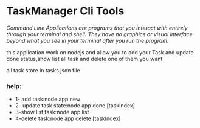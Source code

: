 # TaskManager Cli Tools

_Command Line Applications are programs that you interact with entirely through your terminal and shell. They have no graphics or visual interface beyond what you see in your terminal after you run the program._

this application work on nodejs and allow you to add your Task and update done status,show list all task and delete one of them you want

all task store in tasks.json file 

### help:
* 1- add task:node app new
* 2- update task state:node app done [taskIndex]
* 3-show list task:node app list
* 4-delete task:node app delete [taskIndex]

